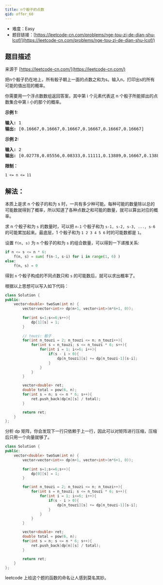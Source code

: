 ```yaml
---
title: n个骰子的点数
qid: offer_60
---
```



- 难度：Easy
- 题目链接：[https://leetcode-cn.com/problems/nge-tou-zi-de-dian-shu-lcof/](https://leetcode-cn.com/problems/nge-tou-zi-de-dian-shu-lcof/)


## 题目描述

来源于 [https://leetcode-cn.com/](https://leetcode-cn.com/)

<p>把n个骰子扔在地上，所有骰子朝上一面的点数之和为s。输入n，打印出s的所有可能的值出现的概率。</p>



<p>你需要用一个浮点数数组返回答案，其中第 i 个元素代表这 n 个骰子所能掷出的点数集合中第 i 小的那个的概率。</p>



<p><strong>示例 1:</strong></p>

<pre><strong>输入:</strong> 1
<strong>输出:</strong> [0.16667,0.16667,0.16667,0.16667,0.16667,0.16667]
</pre>

<p><strong>示例&nbsp;2:</strong></p>

<pre><strong>输入:</strong> 2
<strong>输出:</strong> [0.02778,0.05556,0.08333,0.11111,0.13889,0.16667,0.13889,0.11111,0.08333,0.05556,0.02778]</pre>



<p><strong>限制：</strong></p>

<p><code>1 &lt;= n &lt;= 11</code></p>


## 解法：

本质上是求 n 个骰子的和为 s 时，一共有多少种可能。每种可能的数量除以总的可能数就得到了概率，所以知道了各种点数之和可能的数量，就可以算出对应的概率。

求 n 个骰子和为 `s` 的数量时，可以把 `n-1` 个骰子和为 `s-1, s-2, s-3, ..., s-6` 的可能累加起来。最底层，1 个骰子和为 `1 2 3 4 5 6` 时的可能数都是 `1`。

设置 `f(n, s)` 为 `n` 个骰子的和为 `s` 的组合数量，可以得到一下递推关系:

```python
if n <= s <= n * 6:
    f(n, s) = sum( f(n-1, s-i) for i in range(1, 6) ) 
else:
    f(n, s) = 0
```

得到 `n` 个骰子构成的不同点数只和 `s` 的可能数后，就可以求出概率了。

根据以上思想可以写入如下代码：

```c++
class Solution {
public:
    vector<double> twoSum(int n) {
        vector<vector<int>> dp(n+1, vector<int>(n*6+1, 0));
        
        for(int s=1;s<=6;s++){
            dp[1][s] = 1;
        }
        
        // touzi: 骰子
        for(int n_touzi = 2; n_touzi <= n; n_touzi++){
            for(int s = n_touzi; s <= n_touzi * 6; s++){
                for(int i = 1; i<=6; i++){
                    if(s - i > 0){
                        dp[n_touzi][s] += dp[n_touzi-1][s-i];
                    }
                }
            }
        }

        vector<double> ret;
        double total = pow(6, n);
        for(int s = n; s <= n * 6; s++){
            ret.push_back(dp[n][s] / total);
        }

        return ret;
    }
};
```

分析 dp 矩阵，你会发现下一行只依赖于上一行，因此可以对矩阵进行压缩，压缩后只用一个向量就够了。

```c++
class Solution {
public:
    vector<double> twoSum(int n) {
        vector<vector<int>> dp(n+1, vector<int>(n*6+1, 0));
        
        for(int s=1;s<=6;s++){
            dp[0][s] = 1;
        }

        for(int n_touzi = 2; n_touzi <= n; n_touzi++){
            for(int s = n_touzi; s <= n_touzi * 6; s++){
                for(int i = 1; i<=6; i++){
                    if(s - i > 0){
                        dp[n_touzi][s] += dp[n_touzi-1][s-i];
                    }
                }
            }
        }

        vector<double> ret;
        double total = pow(6, n);
        for(int s = n; s <= n * 6; s++){
            ret.push_back(dp[n][s] / total);
        }

        return ret;
    }
};
```

leetcode 上给这个题的函数的命名让人感到莫名其妙。